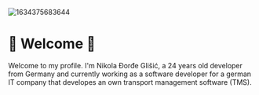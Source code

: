 ![1634375683644](https://github.com/GlisicDeveloping/GlisicDeveloping/assets/111592801/95e5d5f1-5f1d-4d8e-8af0-ac5371f5fb11)

# 👋 Welcome 👋

Welcome to my profile. 
I'm Nikola Đorđe Glišić, a 24 years old developer from Germany and currently working as a software developer for a german IT company that developes an own transport management software (TMS).
